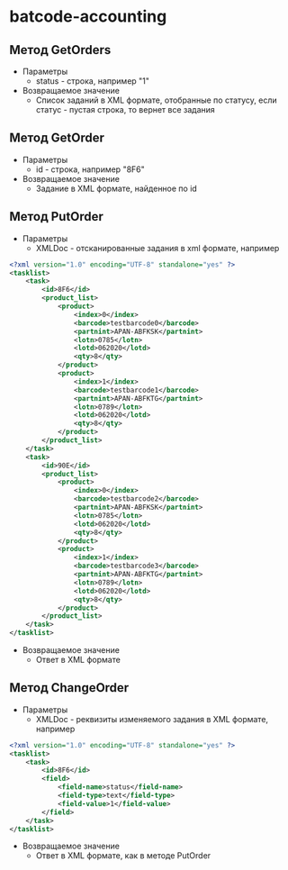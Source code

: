 # batcode-accounting
	
## Метод GetOrders
+ Параметры
  + status - строка, например "1"
+ Возвращаемое значение
  + Список заданий в XML формате, отобранные по статусу, если статус - пустая строка, то вернет все задания
	
## Метод GetOrder
+ Параметры
  + id - строка, например "8F6"
+ Возвращаемое значение
  + Задание в XML формате, найденное по id
	
## Метод PutOrder
+ Параметры
  + XMLDoc - отсканированные задания в xml формате, например

```xml
<?xml version="1.0" encoding="UTF-8" standalone="yes" ?>
<tasklist>
	<task>
		<id>8F6</id>
		<product_list>
			<product>
				<index>0</index>
				<barcode>testbarcode0</barcode>
				<partnint>APAN-ABFKSK</partnint>
				<lotn>0785</lotn>
				<lotd>062020</lotd>
				<qty>8</qty>
			</product>
			<product>
				<index>1</index>
				<barcode>testbarcode1</barcode>
				<partnint>APAN-ABFKTG</partnint>
				<lotn>0789</lotn>
				<lotd>062020</lotd>
				<qty>8</qty>
			</product>
		</product_list>
	</task>
	<task>
		<id>90E</id>
		<product_list>
			<product>
				<index>0</index>
				<barcode>testbarcode2</barcode>
				<partnint>APAN-ABFKSK</partnint>
				<lotn>0785</lotn>
				<lotd>062020</lotd>
				<qty>8</qty>
			</product>
			<product>
				<index>1</index>
				<barcode>testbarcode3</barcode>
				<partnint>APAN-ABFKTG</partnint>
				<lotn>0789</lotn>
				<lotd>062020</lotd>
				<qty>8</qty>
			</product>
		</product_list>
	</task>
</tasklist>
```
+ Возвращаемое значение
  + Ответ в XML формате

## Метод ChangeOrder

+ Параметры
  + XMLDoc - реквизиты изменяемого задания в XML формате, например

```xml
<?xml version="1.0" encoding="UTF-8" standalone="yes" ?>
<tasklist>
	<task>
		<id>8F6</id>
		<field>
			<field-name>status</field-name>
			<field-type>text</field-type>
			<field-value>1</field-value>
		</field>	
	</task>
</tasklist>
```

+ Возвращаемое значение
  + Ответ в XML формате, как в методе PutOrder